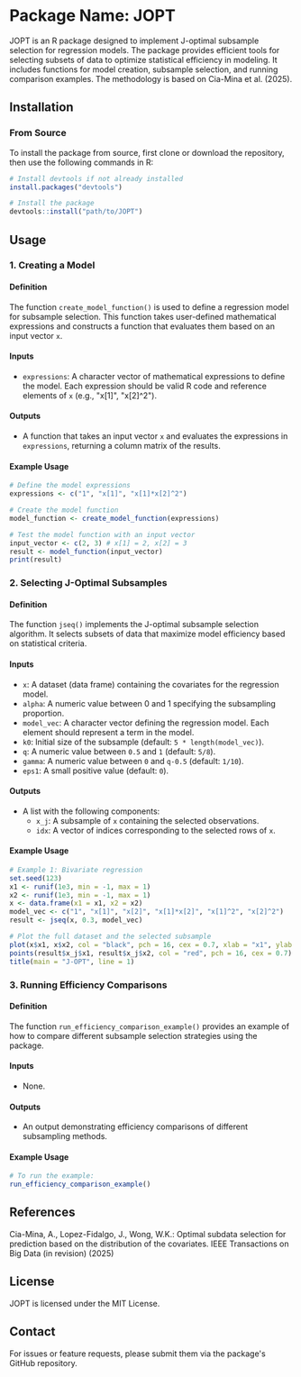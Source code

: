# Package Name: JOPT

JOPT is an R package designed to implement J-optimal subsample selection for regression models. The package provides efficient tools for selecting subsets of data to optimize statistical efficiency in modeling. It includes functions for model creation, subsample selection, and running comparison examples. The methodology is based on Cia-Mina et al. (2025).

## Installation

### From Source

To install the package from source, first clone or download the repository, then use the following commands in R:

```r
# Install devtools if not already installed
install.packages("devtools")

# Install the package
devtools::install("path/to/JOPT")
```

## Usage

### 1. Creating a Model

#### Definition
The function `create_model_function()` is used to define a regression model for subsample selection. This function takes user-defined mathematical expressions and constructs a function that evaluates them based on an input vector `x`.

#### Inputs
- `expressions`: A character vector of mathematical expressions to define the model. Each expression should be valid R code and reference elements of `x` (e.g., "x[1]", "x[2]^2").

#### Outputs
- A function that takes an input vector `x` and evaluates the expressions in `expressions`, returning a column matrix of the results.

#### Example Usage
```r
# Define the model expressions
expressions <- c("1", "x[1]", "x[1]*x[2]^2")

# Create the model function
model_function <- create_model_function(expressions)

# Test the model function with an input vector
input_vector <- c(2, 3) # x[1] = 2, x[2] = 3
result <- model_function(input_vector)
print(result)
```

### 2. Selecting J-Optimal Subsamples

#### Definition
The function `jseq()` implements the J-optimal subsample selection algorithm. It selects subsets of data that maximize model efficiency based on statistical criteria.

#### Inputs
- `x`: A dataset (data frame) containing the covariates for the regression model.
- `alpha`: A numeric value between 0 and 1 specifying the subsampling proportion.
- `model_vec`: A character vector defining the regression model. Each element should represent a term in the model.
- `k0`: Initial size of the subsample (default: `5 * length(model_vec)`).
- `q`: A numeric value between `0.5` and `1` (default: `5/8`).
- `gamma`: A numeric value between `0` and `q-0.5` (default: `1/10`).
- `eps1`: A small positive value (default: `0`).

#### Outputs
- A list with the following components:
  - `x_j`: A subsample of `x` containing the selected observations.
  - `idx`: A vector of indices corresponding to the selected rows of `x`.

#### Example Usage
```r
# Example 1: Bivariate regression
set.seed(123)
x1 <- runif(1e3, min = -1, max = 1)
x2 <- runif(1e3, min = -1, max = 1)
x <- data.frame(x1 = x1, x2 = x2)
model_vec <- c("1", "x[1]", "x[2]", "x[1]*x[2]", "x[1]^2", "x[2]^2")
result <- jseq(x, 0.3, model_vec)

# Plot the full dataset and the selected subsample
plot(x$x1, x$x2, col = "black", pch = 16, cex = 0.7, xlab = "x1", ylab = "x2")
points(result$x_j$x1, result$x_j$x2, col = "red", pch = 16, cex = 0.7)
title(main = "J-OPT", line = 1)
```

### 3. Running Efficiency Comparisons

#### Definition
The function `run_efficiency_comparison_example()` provides an example of how to compare different subsample selection strategies using the package.

#### Inputs
- None.

#### Outputs
- An output demonstrating efficiency comparisons of different subsampling methods.

#### Example Usage
```r
# To run the example:
run_efficiency_comparison_example()
```

## References

Cia-Mina, A., Lopez-Fidalgo, J., Wong, W.K.: Optimal subdata selection for prediction based on the distribution of the covariates. IEEE Transactions on Big Data (in revision) (2025)

## License

JOPT is licensed under the MIT License.

## Contact

For issues or feature requests, please submit them via the package's GitHub repository.

